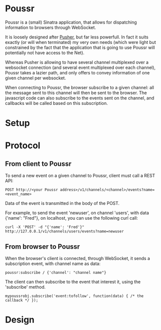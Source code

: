 Poussr
==========

Poussr is a (small) Sinatra application, that allows for dispatching information to 
browsers through WebSocket.

It is loosely designed after [Pusher](http://pusherapp.com), but far less powerfull.
In fact it suits exactly (or will when terminated) my very own needs
(which were light but constrained by the fact that the application
that is going to use Poussr will potentially not have access to the Net).

Whereas Pusher is allowing to have several channel multiplexed over a
websocket connection (and several event multiplexed over each
channel), Poussr takes a lazier path, and only offers to convey
information of one given channel per websocket.

When connecting to Poussr, the browser subscribe to a given channel:
all the message sent to this channel will then be sent to the browser.
The javascript code can also subscribe to the events sent on the
channel, and callbacks will be called based on this subscription.


Setup
=========


Protocol
=========

From client to Poussr
---------------------

To send a new event on a given channel to Poussr, client must call a
REST API:

    POST http://<your Poussr address>/v1/channels/<channel>/events?name=<event_name>

Data of the event is transmitted in the body of the POST.

For example, to send the event 'newuser', on channel 'users', with
data {'name': "Fred"}, on localhost, you can use the following curl
call:

    curl -X 'POST' -d "{'name': 'Fred'}" http://127.0.0.1/v1/channels/users/events?name=newuser


From browser to Poussr
----------------------

When the browser's client is connected, through WebSocket, it sends a
subscription event, with channel name as data:

    poussr:subscribe / {'channel': "channel name"}

The client can then subscribe to the event that interest it, using the
'subscribe' method.

    mypoussrobj.subscribe('event:tofollow', function(data) { /* the callback */ });


Design
=========
